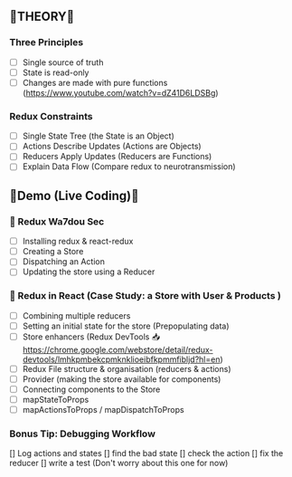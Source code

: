 ## 🎈THEORY🎈

### Three Principles

- [ ] Single source of truth
- [ ] State is read-only
- [ ] Changes are made with pure functions (https://www.youtube.com/watch?v=dZ41D6LDSBg)

### Redux Constraints

- [ ] Single State Tree (the State is an Object)
- [ ] Actions Describe Updates (Actions are Objects)
- [ ] Reducers Apply Updates (Reducers are Functions)
- [ ] Explain Data Flow (Compare redux to neurotransmission)

## 👾Demo (Live Coding)👾

### 👾 Redux Wa7dou Sec

- [ ] Installing redux & react-redux
- [ ] Creating a Store
- [ ] Dispatching an Action
- [ ] Updating the store using a Reducer

### 👾 Redux in React (Case Study: a Store with User & Products )

- [ ] Combining multiple reducers
- [ ] Setting an initial state for the store (Prepopulating data)
- [ ] Store enhancers (Redux DevTools 📥 https://chrome.google.com/webstore/detail/redux-devtools/lmhkpmbekcpmknklioeibfkpmmfibljd?hl=en)
- [ ] Redux File structure & organisation (reducers & actions)
- [ ] Provider (making the store available for components)
- [ ] Connecting components to the Store
- [ ] mapStateToProps
- [ ] mapActionsToProps / mapDispatchToProps

### Bonus Tip: Debugging Workflow

[] Log actions and states
[] find the bad state
[] check the action
[] fix the reducer
[] write a test (Don't worry about this one for now)
